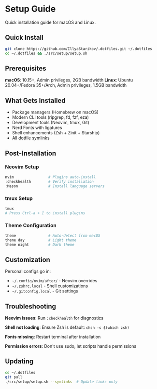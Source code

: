 # Setup Guide

Quick installation guide for macOS and Linux.

## Quick Install
```bash
git clone https://github.com/IllyaStarikov/.dotfiles.git ~/.dotfiles
cd ~/.dotfiles && ./src/setup/setup.sh
```

## Prerequisites

**macOS**: 10.15+, Admin privileges, 2GB bandwidth
**Linux**: Ubuntu 20.04+/Fedora 35+/Arch, Admin privileges, 1.5GB bandwidth

## What Gets Installed
- Package managers (Homebrew on macOS)
- Modern CLI tools (ripgrep, fd, fzf, eza)
- Development tools (Neovim, tmux, Git)
- Nerd Fonts with ligatures
- Shell enhancements (Zsh + Zinit + Starship)
- All dotfile symlinks

## Post-Installation

### Neovim Setup
```bash
nvim                # Plugins auto-install
:checkhealth        # Verify installation
:Mason              # Install language servers
```

### tmux Setup
```bash
tmux
# Press Ctrl-a + I to install plugins
```

### Theme Configuration
```bash
theme               # Auto-detect from macOS
theme day           # Light theme
theme night         # Dark theme
```

## Customization

Personal configs go in:
- `~/.config/nvim/after/` - Neovim overrides
- `~/.zshrc.local` - Shell customizations
- `~/.gitconfig.local` - Git settings

## Troubleshooting

**Neovim issues**: Run `:checkhealth` for diagnostics

**Shell not loading**: Ensure Zsh is default: `chsh -s $(which zsh)`

**Fonts missing**: Restart terminal after installation

**Permission errors**: Don't use sudo, let scripts handle permissions

## Updating
```bash
cd ~/.dotfiles
git pull
./src/setup/setup.sh --symlinks  # Update links only
```